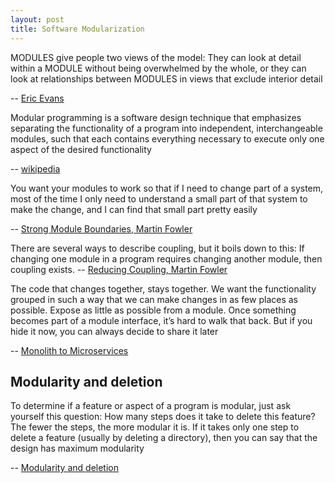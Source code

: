 ```yaml
---
layout: post
title: Software Modularization  
---
```


>
MODULES give people two views of the model: They can look at detail within a MODULE without being overwhelmed by the whole, or they can look at relationships between MODULES in views that exclude interior detail
>
-- [Eric Evans](https://www.amazon.com/Domain-Driven-Design-Tackling-Complexity-Software/dp/0321125215)

>
Modular programming is a software design technique that emphasizes separating the functionality of a program into independent, interchangeable modules, such that each contains everything necessary to execute only one aspect of the desired functionality
>
-- [wikipedia](https://en.wikipedia.org/wiki/Modular_programming)

>
You want your modules to work so that if I need to change part of a system, most of the time I only need to understand a small part of that system to make the change, and I can find that small part pretty easily
>
-- [Strong Module Boundaries, Martin Fowler](https://martinfowler.com/articles/microservice-trade-offs.html)


>
There are several ways to describe coupling, but it boils down to this: If changing
one module in a program requires changing another module, then coupling exists.
-- [Reducing Coupling, Martin Fowler](https://www.martinfowler.com/ieeeSoftware/coupling.pdf)
 
>
The code that changes together, stays together. We want the functionality grouped in such a way that we can make changes in as few places as possible.
Expose as little as possible from a module. Once something becomes part of a module interface, it’s
hard to walk that back. But if you hide it now, you can always decide to share it later
>
-- [Monolith to Microservices](https://www.amazon.com/Monolith-Microservices-Evolutionary-Patterns-Transform/dp/1492047848)

## Modularity and deletion
>
To determine if a feature or aspect of a program is modular, just ask yourself this question: How many steps does it take to delete this feature? The fewer the steps, the more modular it is. If it takes only one step to delete a feature (usually by deleting a directory), then you can say that the design has maximum modularity
>
-- [Modularity and deletion](http://www.javapractices.com/topic/TopicAction.do?Id=285)